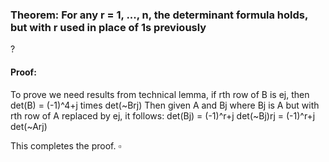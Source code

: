 ### Theorem: For any r = 1, ..., n, the determinant formula holds, but with r used in place of 1s previously
?
#### Proof: 
To prove we need results from technical lemma, if rth row of B is ej, then det(B) =  (-1)^4+j times det(~Brj)
Then given A and Bj where Bj is A but with rth row of A replaced by ej, it follows:
det(Bj) = (-1)^r+j det(~Bj)rj
		= (-1)^r+j det(~Arj)

This completes the proof. $\square$